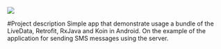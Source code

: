 ![](https://repository-images.githubusercontent.com/195057585/bce64500-9dc0-11e9-8635-f093ba693654)

#Project description
Simple app that demonstrate usage a bundle of the LiveData, Retrofit, RxJava and Koin in Android. On the example of the application for sending SMS messages using the server.
